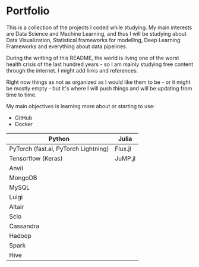 # Portfolio

This is a collection of the projects I coded while studying. My main interests are Data Science and Machine Learning, and thus I will be studying about Data Visualization, Statistical frameworks for modelling, Deep Learning Frameworks and everything about data pipelines. 

During the writting of this README, the world is living one of the worst health crisis of the last hundred years - so I am mainly studying free content through the internet. I might add links and references.

Right now things as not as organized as I would like them to be - or it might be mostly empty - but it's where I will push things and will be updating from time to time.

My main objectives is learning more about or starting to use:

- GitHub
- Docker 

| Python | Julia
| --- | --- |
|PyTorch (fast.ai, PyTorch Lightning) | Flux.jl
|Tensorflow (Keras) | JuMP.jl
|Anvil |
|MongoDB |
|MySQL |  
|Luigi |
|Altair |
|Scio |
|Cassandra |
|Hadoop |
|Spark |
|Hive |
